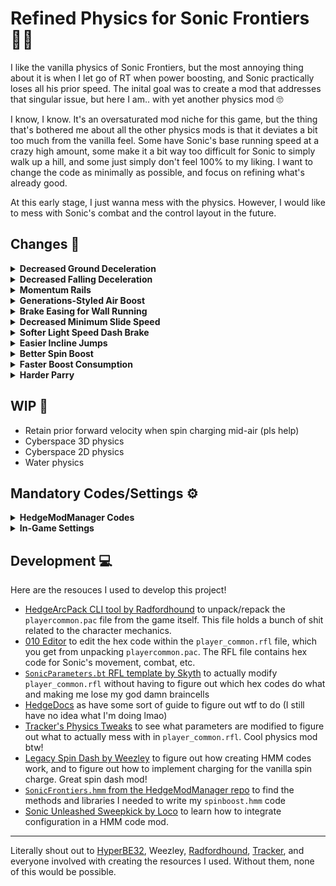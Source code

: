 # Refined Physics for Sonic Frontiers 🏃‍♂️

I like the vanilla physics of Sonic Frontiers, but the most annoying thing about it is when I let go of RT when power boosting, and Sonic practically loses all his prior speed. The inital goal was to create a mod that addresses that singular issue, but here I am.. with yet another physics mod 🙄

I know, I know. It's an oversaturated mod niche for this game, but the thing that's bothered me about all the other physics mods is that it deviates a bit too much from the vanilla feel. Some have Sonic's base running speed at a crazy high amount, some make it a bit way too difficult for Sonic to simply walk up a hill, and some just simply don't feel 100% to my liking. I want to change the code as minimally as possible, and focus on refining what's already good.

At this early stage, I just wanna mess with the physics. However, I would like to mess with Sonic's combat and the control layout in the future.

## Changes 🔵

<details>
  <summary><b>Decreased Ground Deceleration</b></summary>

  Decreases Sonic's deceleration on ground, allowing him to gain speed naturally without boosting and to prevent instant momentum loss after boosting/power boosting.
</details>

<details>
  <summary><b>Decreased Falling Deceleration</b></summary>

  Decreases Sonic's deceleration in air, allowing him to retain his forward momentum while falling uncurled.
</details>

<details>
  <summary><b>Momentum Rails</b></summary>

  Makes rails more momentum-based, allowing Sonic to gain/decrease speed when going up/down rails.

  Additionally, the minimum rail grinding speed has been decreased, and maximum rail speed is increased.

  This does NOT remove Sonic's minimum rail speed.
</details>

<details>
  <summary><b>Generations-Styled Air Boost</b></summary>

  Makes the air boost act similar to the one in Sonic Generations.

  Enable `Decreased Falling Deceleration` for a better air-boosting experience.
</details>

<details>
  <summary><b>Brake Easing for Wall Running</b></summary>

  Makes Sonic ease into a stop when letting go of the boost button while wall running.
</details>

<details>
  <summary><b>Decreased Minimum Slide Speed</b></summary>

  Decreases the minimum sliding speed.
</details>

<details>
  <summary><b>Softer Light Speed Dash Brake</b></summary>

  Prevents Sonic from coming to an instant stop after light speed dashing.
</details>

<details>
  <summary><b>Easier Incline Jumps</b></summary>

  Makes incline jumps easier.
</details>

<details>
  <summary><b>Better Spin Boost</b></summary>

  Inspired by Weezley's [Legacy Spin Dash mod](https://gamebanana.com/mods/462772)!

  Spin boost is now momentum-based.

  Spin boosting without charging retains Sonic's prior forward momentum, making it act like a normal roll.
  
  Spin charging on the ground determines how fast the spin boost is after releasing the charge. 5 charges = max speed.
  
  In the air, the longer the player holds the spin charge button, the faster the resulting spin boost will be once Sonic hits the ground.
  
  Flinging off a platform while spin boosting is now much smoother (I think).
</details>

<details>
  <summary><b>Faster Boost Consumption</b></summary>

  Since Sonic can retain his momentum better in Refined Physics, there's no need for him to boost for a long time.

  Additionally, I wanted to explore how boost and spin dash can co-exist without one losing purpose due the other.
  
  IMO: the boost should be a method to gain speed quickly, with the trade-off that Sonic remains vulnerable. The spin dash should be a method to both gain speed and attack enemies, with the trade-off that the player must charge it.
  
  Credits to Proto's [Cyberspace Overhaul mod](https://gamebanana.com/mods/430615) for inspiring me to explore this boost-as-dash idea many, many months ago. Weezley's awesome [High Speed Style mod](https://gamebanana.com/mods/464066) explores the idea as well!
</details>

<details>
  <summary><b>Harder Parry</b></summary>

  Not really physics-related, but I added it anyway lmao

  Makes the parry last 0.3s instead of 15s.
</details>

## WIP 🔴

- Retain prior forward velocity when spin charging mid-air (pls help)
- Cyberspace 3D physics
- Cyberspace 2D physics
- Water physics

## Mandatory Codes/Settings ⚙️

<details>
  <summary><b>HedgeModManager Codes</b></summary>

  ```
  // Animation
  Disable Running Fall

  // Camera
  Disable Spin Charge Camera
  Disable Umbrella Camera Lock-On

  // Cheats
  Always Unlocked Spin Dash

  // Fixes
  Literally everything in this category

  // Gameplay
  Allow Attacking from Stomp Bounce
  Allow Spin Dash on Dash Panels
  Always Trickable Spin Dash Exit
  Disable Drop Dash
  Disable Loop Kick on Slide
  Disable Spin Slash on Drop Dash

  // Physics
  Disable Deceleration Collision
  Reduced Homing Delay
  Retain Ground Velocity for Jump
  Tighter Jump Rotation
  ```
</details>

<details>
  <summary><b>In-Game Settings</b></summary>

  ```
  Starting Speed: 15
  Jump Deceleration: 30
  Set the deceleration rate: 15
  ```
</details>

## Development 💻

Here are the resouces I used to develop this project!

- [HedgeArcPack CLI tool by Radfordhound](https://github.com/HedgeDocs/HedgeDocs.github.io/releases) to unpack/repack the `playercommon.pac` file from the game itself. This file holds a bunch of shit related to the character mechanics.
- [010 Editor](https://www.sweetscape.com/010editor/) to edit the hex code within the `player_common.rfl` file, which you get from unpacking `playercommon.pac`. The RFL file contains hex code for Sonic's movement, combat, etc.
- [`SonicParameters.bt` RFL template by Skyth](https://github.com/blueskythlikesclouds/RflTemplates/blob/master/SonicFrontiers/Uncategorized/SonicParameters.bt) to actually modify `player_common.rfl` without having to figure out which hex codes do what and making me lose my god damn braincells
- [HedgeDocs](https://hedgedocs.com) as have some sort of guide to figure out wtf to do (I still have no idea what I'm doing lmao)
- [Tracker's Physics Tweaks](https://gamebanana.com/mods/415617) to see what parameters are modified to figure out what to actually mess with in `player_common.rfl`. Cool physics mod btw!
- [Legacy Spin Dash by Weezley](https://gamebanana.com/mods/462772) to figure out how creating HMM codes work, and to figure out how to implement charging for the vanilla spin charge. Great spin dash mod!
- [`SonicFrontiers.hmm` from the HedgeModManager repo](https://github.com/thesupersonic16/HedgeModManager/blob/rewrite/HedgeModManager/Resources/Codesv2/SonicFrontiers.hmm) to find the methods and libraries I needed to write my `spinboost.hmm` code
- [Sonic Unleashed Sweepkick by Loco](https://gamebanana.com/mods/461751) to learn how to integrate configuration in a HMM code mod.

***

Literally shout out to [HyperBE32](https://github.com/HyperBE32), Weezley, [Radfordhound](https://github.com/Radfordhound), [Tracker](https://github.com/TrackerTD), and everyone involved with creating the resources I used. Without them, none of this would be possible.
